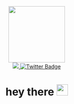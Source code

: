 
<div id="header" align="center">
  <img src="https://media.giphy.com/media/v1.Y2lkPTc5MGI3NjExbnE2MjMzZHhlanRxNmg0eG8xajB3eXBkb2R4YXJmMGoxMDdmc3V3biZlcD12MV9pbnRlcm5hbF9naWZfYnlfaWQmY3Q9Zw/vzO0Vc8b2VBLi/giphy.gif" width="150"/>
</div>
<div id="badges" align="center">
  <a href="https://t.me/DmitriyP_22">
  <img src="https://img.shields.io/badge/Telegram-blue?logo=telegram&logoColor=white&style=for-the-badge"/>
  </a>
  <a href="">
    <img src="https://img.shields.io/badge/Twitter-blue?style=for-the-badge&logo=twitter&logoColor=white" alt="Twitter Badge"/>
  </a>
</div>
<h1 align="center">
  hey there
  <img src="https://media.giphy.com/media/hvRJCLFzcasrR4ia7z/giphy.gif" width="30px"/>
</h1>

<!--
**DmitriyP31/DmitriyP31** is a ✨ _special_ ✨ repository because its `README.md` (this file) appears on your GitHub profile.

Here are some ideas to get you started:

- 🔭 I’m currently working on ...
- 🌱 I’m currently learning ...
- 👯 I’m looking to collaborate on ...
- 🤔 I’m looking for help with ...
- 💬 Ask me about ...
- 📫 How to reach me: ...
- 😄 Pronouns: ...
- ⚡ Fun fact: ...
-->
